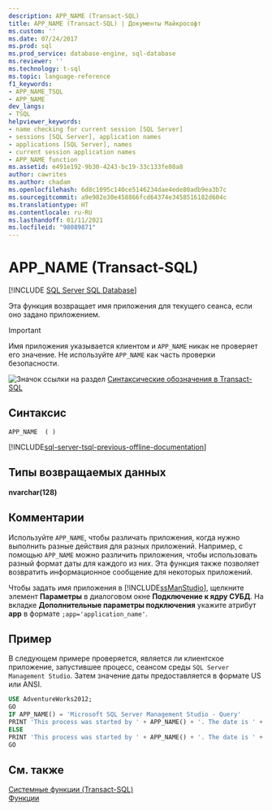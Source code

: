 ```yaml
---
description: APP_NAME (Transact-SQL)
title: APP_NAME (Transact-SQL) | Документы Майкрософт
ms.custom: ''
ms.date: 07/24/2017
ms.prod: sql
ms.prod_service: database-engine, sql-database
ms.reviewer: ''
ms.technology: t-sql
ms.topic: language-reference
f1_keywords:
- APP_NAME_TSQL
- APP_NAME
dev_langs:
- TSQL
helpviewer_keywords:
- name checking for current session [SQL Server]
- sessions [SQL Server], application names
- applications [SQL Server], names
- current session application names
- APP_NAME function
ms.assetid: e491e192-9b30-4243-bc19-33c133fe08a8
author: cawrites
ms.author: chadam
ms.openlocfilehash: 6d8c1095c140ce5146234dae4ede80adb9ea3b7c
ms.sourcegitcommit: a9e982e30e458866fcd64374e3458516182d604c
ms.translationtype: HT
ms.contentlocale: ru-RU
ms.lasthandoff: 01/11/2021
ms.locfileid: "98089871"
---
```

# <a name="app_name-transact-sql"></a>APP_NAME (Transact-SQL)
[!INCLUDE [SQL Server SQL Database](../../includes/applies-to-version/sql-asdb.md)]

Эта функция возвращает имя приложения для текущего сеанса, если оно задано приложением.
  
> [!IMPORTANT]  
>  Имя приложения указывается клиентом и `APP_NAME` никак не проверяет его значение. Не используйте `APP_NAME` как часть проверки безопасности.  
  
![Значок ссылки на раздел](../../database-engine/configure-windows/media/topic-link.gif "Значок ссылки на раздел") [Синтаксические обозначения в Transact-SQL](../../t-sql/language-elements/transact-sql-syntax-conventions-transact-sql.md)
  
## <a name="syntax"></a>Синтаксис  
  
```syntaxsql
APP_NAME  ( )  
```  
  
[!INCLUDE[sql-server-tsql-previous-offline-documentation](../../includes/sql-server-tsql-previous-offline-documentation.md)]

## <a name="return-types"></a>Типы возвращаемых данных
**nvarchar(128)**
  
## <a name="remarks"></a>Комментарии  
Используйте `APP_NAME`, чтобы различать приложения, когда нужно выполнить разные действия для разных приложений. Например, с помощью `APP_NAME` можно различить приложения, чтобы использовать разный формат даты для каждого из них. Эта функция также позволяет возвратить информационное сообщение для некоторых приложений.
  
Чтобы задать имя приложения в [!INCLUDE[ssManStudio](../../includes/ssmanstudio-md.md)], щелкните элемент **Параметры** в диалоговом окне **Подключение к ядру СУБД**. На вкладке **Дополнительные параметры подключения** укажите атрибут **app** в формате `;app='application_name'`.
  
## <a name="example"></a>Пример  
В следующем примере проверяется, является ли клиентское приложение, запустившее процесс, сеансом среды `SQL Server Management Studio`. Затем значение даты предоставляется в формате US или ANSI.
  
```sql
USE AdventureWorks2012;  
GO  
IF APP_NAME() = 'Microsoft SQL Server Management Studio - Query'  
PRINT 'This process was started by ' + APP_NAME() + '. The date is ' + CONVERT ( VARCHAR(100) , GETDATE(), 101) + '.';  
ELSE   
PRINT 'This process was started by ' + APP_NAME() + '. The date is ' + CONVERT ( VARCHAR(100) , GETDATE(), 102) + '.';  
GO  
```  
  
## <a name="see-also"></a>См. также
[Системные функции (Transact-SQL)](../../relational-databases/system-functions/system-functions-category-transact-sql.md)  
[Функции](../../t-sql/functions/functions.md)
  
  
